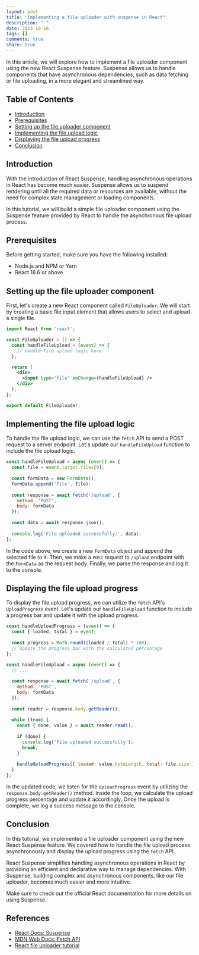 ```yaml
---
layout: post
title: "Implementing a file uploader with suspense in React"
description: " "
date: 2023-10-16
tags: []
comments: true
share: true
---
```


In this article, we will explore how to implement a file uploader component using the new React Suspense feature. Suspense allows us to handle components that have asynchronous dependencies, such as data fetching or file uploading, in a more elegant and streamlined way.

## Table of Contents
- [Introduction](#introduction)
- [Prerequisites](#prerequisites)
- [Setting up the file uploader component](#setting-up-the-file-uploader-component)
- [Implementing the file upload logic](#implementing-the-file-upload-logic)
- [Displaying the file upload progress](#displaying-the-file-upload-progress)
- [Conclusion](#conclusion)

## Introduction
With the introduction of React Suspense, handling asynchronous operations in React has become much easier. Suspense allows us to suspend rendering until all the required data or resources are available, without the need for complex state management or loading components.

In this tutorial, we will build a simple file uploader component using the Suspense feature provided by React to handle the asynchronous file upload process.

## Prerequisites
Before getting started, make sure you have the following installed:
- Node.js and NPM or Yarn
- React 16.6 or above

## Setting up the file uploader component
First, let's create a new React component called `FileUploader`. We will start by creating a basic file input element that allows users to select and upload a single file.

```jsx
import React from 'react';

const FileUploader = () => {
  const handleFileUpload = (event) => {
    // Handle file upload logic here
  };

  return (
    <div>
      <input type="file" onChange={handleFileUpload} />
    </div>
  );
};

export default FileUploader;
```

## Implementing the file upload logic
To handle the file upload logic, we can use the `fetch` API to send a POST request to a server endpoint. Let's update our `handleFileUpload` function to include the file upload logic.

```jsx
const handleFileUpload = async (event) => {
  const file = event.target.files[0];
  
  const formData = new FormData();
  formData.append('file', file);
  
  const response = await fetch('/upload', {
    method: 'POST',
    body: formData
  });
  
  const data = await response.json();
  
  console.log('File uploaded successfully:', data);
};
```

In the code above, we create a new `FormData` object and append the selected file to it. Then, we make a `POST` request to `/upload` endpoint with the `FormData` as the request body. Finally, we parse the response and log it to the console.

## Displaying the file upload progress
To display the file upload progress, we can utilize the `fetch` API's `UploadProgress` event. Let's update our `handleFileUpload` function to include a progress bar and update it with the upload progress.

```jsx
const handleUploadProgress = (event) => {
  const { loaded, total } = event;
  
  const progress = Math.round((loaded / total) * 100);
  // Update the progress bar with the calculated percentage
};

const handleFileUpload = async (event) => {
  // ...
  
  const response = await fetch('/upload', {
    method: 'POST',
    body: formData
  });
  
  const reader = response.body.getReader();
  
  while (true) {
    const { done, value } = await reader.read();
    
    if (done) {
      console.log('File uploaded successfully');
      break;
    }
    
    handleUploadProgress({ loaded: value.byteLength, total: file.size });
  }
};
```

In the updated code, we listen for the `UploadProgress` event by utilizing the `response.body.getReader()` method. Inside the loop, we calculate the upload progress percentage and update it accordingly. Once the upload is complete, we log a success message to the console.

## Conclusion
In this tutorial, we implemented a file uploader component using the new React Suspense feature. We covered how to handle the file upload process asynchronously and display the upload progress using the `fetch` API. 

React Suspense simplifies handling asynchronous operations in React by providing an efficient and declarative way to manage dependencies. With Suspense, building complex and asynchronous components, like our file uploader, becomes much easier and more intuitive.

Make sure to check out the official React documentation for more details on using Suspense.
    
## References
- [React Docs: Suspense](https://reactjs.org/docs/concurrent-mode-suspense.html)
- [MDN Web Docs: Fetch API](https://developer.mozilla.org/en-US/docs/Web/API/Fetch_API)
- [React file uploader tutorial](https://www.freecodecamp.org/news/react-file-upload-with-preview-tutorial-9603eefd4f50/)